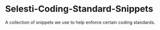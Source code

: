 # Selesti-Coding-Standard-Snippets
A collection of snippets we use to help enforce certain coding standards.
